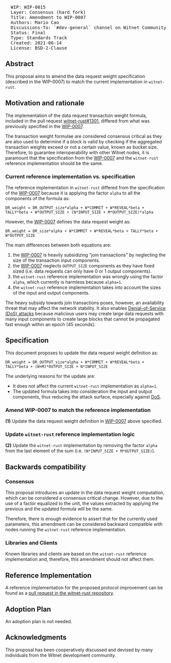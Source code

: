 <pre>
  WIP: WIP-0015
  Layer: Consensus (hard fork)
  Title: Amendment to WIP-0007
  Authors: Mario Cao <mario@witnet.foundation>
  Discussions-To: `#dev-general` channel on Witnet Community's Discord server
  Status: Final
  Type: Standards Track
  Created: 2021-06-14
  License: BSD-2-Clause
</pre>

## Abstract

This proposal aims to amend the data request weight specification (described in the WIP-0007) to match the current implementation in `witnet-rust`.


## Motivation and rationale

The implementation of the data request transaction weight formula, included in the pull request [witnet-rust#1301], differed from what was previously specified in the [WIP-0007].

The transaction weight formulae are considered consensus critical as they are also used to determine if a block is valid by checking if the aggregated transaction weights exceed or not a certain value, known as bucket size. Therefore, to guarantee interoperability with other Witnet nodes, it is paramount that the specification from the [WIP-0007] and the `witnet-rust` reference implementation should be the same.


### Current reference implementation vs. specification

The reference implementation in `witnet-rust` differed from the specification of the [WIP-0007] because it is applying the factor `alpha` to all the components of the formula as:

```
DR_weight = DR_OUTPUT_size*alpha + W*COMMIT + W*REVEAL*beta + TALLY*beta + W*OUTPUT_SIZE + (N*INPUT_SIZE + M*OUTPUT_SIZE)*alpha
```

However, the [WIP-0007] defines the data request weight as:

```
DR_weight = DR_size*alpha + W*COMMIT + W*REVEAL*beta + TALLY*beta + W*OUTPUT_SIZE
```

The main differences between both equations are:
 1. the [WIP-0007] is heavily subsidizing "join transactions" by neglecting the size of the transaction input components.
 2. the [WIP-0007] neglects `OUTPUT_SIZE` components as they have fixed sized (i.e. data requests can only have 0 or 1 output components).
 3. the `witnet-rust` reference implementation was wrongly using the factor `alpha`, which currently is harmless because `alpha=1`.
 4. the `witnet-rust` reference implementation takes into account the sizes of the input and output components.


The heavy subsidy towards join transactions poses, however, an availability threat that may affect the network stability. It also enables [Denial-of-Service (DoS) attacks][DoS] because malicious users may create large data requests with many input components to create large blocks that cannot be propagated fast enough within an epoch (45 seconds).


## Specification

This document proposes to update the data request weight definition as:

```
DR_weight = DR_OUTPUT_size*alpha + W*COMMIT + W*REVEAL*beta + TALLY*beta + (W+M)*OUTPUT_SIZE + N*INPUT_SIZE
```

The underlying reasons for the update are:

 - It does not affect the current `witnet-rust` implementation as `alpha=1`.
 - The updated formula takes into consideration the input and output components, thus reducing the attack surface, especially against [DoS].


### Amend WIP-0007 to match the reference implementation

**(1)** Update the data request weight definition in [WIP-0007] above specified.


### Update `witnet-rust` reference implementation logic

**(2)** Update the `witnet-rust` implementation by removing the factor `alpha` from the last element of the sum (i.e. `(N*INPUT_SIZE + M*OUTPUT_SIZE)`).


## Backwards compatibility


### Consensus

This proposal introduces an update in the data request weight computation, which can be considered a consensus critical change. However, due to the use of a factor equalized to the unit, the values extracted by applying the previous and the updated formula will be the same.

Therefore, there is enough evidence to assert that for the currently used parameters, this amendment can be considered backward compatible with nodes running the `witnet-rust` reference implementation.


### Libraries and Clients

Known libraries and clients are based on the `witnet-rust` reference implementation and, therefore, this amendment should not affect them.


## Reference Implementation

A reference implementation for the proposed protocol improvement can be found as a [pull request in the
witnet-rust repository][witnet-rust#1966].


## Adoption Plan

An adoption plan is not needed.


## Acknowledgments

This proposal has been cooperatively discussed and devised by many individuals from the Witnet development community.

[DoS]: https://en.wikipedia.org/wiki/Denial-of-service_attack
[WIP-0007]: https://github.com/witnet/WIPs/blob/master/wip-0007.md
[witnet-rust#1301]: https://github.com/witnet/witnet-rust/pull/1301
[witnet-rust#1966]: https://github.com/witnet/witnet-rust/pull/1966
